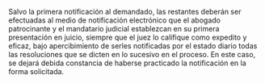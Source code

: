 Salvo la primera notificación al demandado, las restantes deberán ser efectuadas al medio de notificación electrónico que el abogado patrocinante y el mandatario judicial establezcan en su primera presentación en juicio, siempre que el juez lo califique como expedito y eficaz, bajo apercibimiento de serles notificadas por el estado diario todas las resoluciones que se dicten en lo sucesivo en el proceso. En este caso, se dejará debida constancia de haberse practicado la notificación en la forma solicitada.